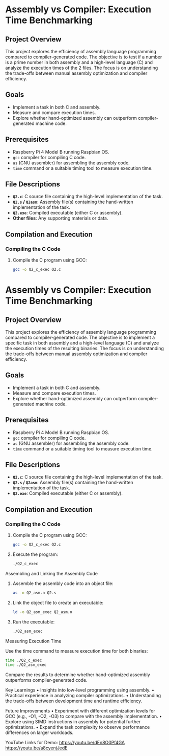 # Assembly vs Compiler: Execution Time Benchmarking

## Project Overview
This project explores the efficiency of assembly language programming compared to compiler-generated code. The objective is to test if a number is a prime number in both assembly and a high-level language (C) and analyze the execution times of the 2 files. The focus is on understanding the trade-offs between manual assembly optimization and compiler efficiency.

## Goals
- Implement a task in both C and assembly.
- Measure and compare execution times.
- Explore whether hand-optimized assembly can outperform compiler-generated machine code.

## Prerequisites
- Raspberry Pi 4 Model B running Raspbian OS.
- `gcc` compiler for compiling C code.
- `as` (GNU assembler) for assembling the assembly code.
- `time` command or a suitable timing tool to measure execution time.

## File Descriptions
- **`Q2.c`**: C source file containing the high-level implementation of the task.
- **`Q2.s` / `Q2asm`**: Assembly file(s) containing the hand-written implementation of the task.
- **`Q2.exe`**: Compiled executable (either C or assembly).
- **Other files**: Any supporting materials or data.

## Compilation and Execution

### Compiling the C Code
1. Compile the C program using GCC:
   ```bash
   gcc -o Q2_c_exec Q2.c
   ```

# Assembly vs Compiler: Execution Time Benchmarking

## Project Overview
This project explores the efficiency of assembly language programming compared to compiler-generated code. The objective is to implement a specific task in both assembly and a high-level language (C) and analyze the execution times of the resulting binaries. The focus is on understanding the trade-offs between manual assembly optimization and compiler efficiency.

## Goals
- Implement a task in both C and assembly.
- Measure and compare execution times.
- Explore whether hand-optimized assembly can outperform compiler-generated machine code.

## Prerequisites
- Raspberry Pi 4 Model B running Raspbian OS.
- `gcc` compiler for compiling C code.
- `as` (GNU assembler) for assembling the assembly code.
- `time` command or a suitable timing tool to measure execution time.

## File Descriptions
- **`Q2.c`**: C source file containing the high-level implementation of the task.
- **`Q2.s` / `Q2asm`**: Assembly file(s) containing the hand-written implementation of the task.
- **`Q2.exe`**: Compiled executable (either C or assembly).

## Compilation and Execution

### Compiling the C Code
1. Compile the C program using GCC:
   ```bash
   gcc -o Q2_c_exec Q2.c
   ```

2.	Execute the program:
    ```bash
    ./Q2_c_exec
    ```

Assembling and Linking the Assembly Code
1.	Assemble the assembly code into an object file:
    ```bash  
    as -o Q2_asm.o Q2.s
    ```

2.	Link the object file to create an executable:
    ```bash
    ld -o Q2_asm_exec Q2_asm.o
    ```

3.	Run the executable:
    ```bash
    ./Q2_asm_exec
    ```

Measuring Execution Time

Use the time command to measure execution time for both binaries:
```bash
time ./Q2_c_exec
time ./Q2_asm_exec
```
Compare the results to determine whether hand-optimized assembly outperforms compiler-generated code.

Key Learnings
	•	Insights into low-level programming using assembly.
	•	Practical experience in analyzing compiler optimizations.
	•	Understanding the trade-offs between development time and runtime efficiency.

Future Improvements
	•	Experiment with different optimization levels for GCC (e.g., -O1, -O2, -O3) to compare with the assembly implementation.
	•	Explore using SIMD instructions in assembly for potential further optimizations.
	•	Expand the task complexity to observe performance differences on larger workloads.

YouTube Links for Demo:
https://youtu.be/dEn8O0Pf4GA
https://youtu.be/a8cyenjJedE
